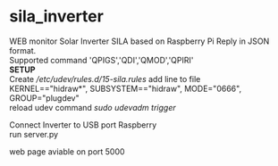 # sila_inverter
WEB monitor Solar Inverter SILA based on Raspberry Pi
Reply in JSON format.
<br>
Supported command 'QPIGS','QDI','QMOD','QPIRI'
<br>
<b>SETUP</b>
<br>
Create <i>/etc/udev/rules.d/15-sila.rules</i>
add line to file<br>
KERNEL=="hidraw*", SUBSYSTEM=="hidraw", MODE="0666", GROUP="plugdev"
<br>
reload udev command
<i>sudo udevadm trigger</i>

Connect Inverter to USB port Raspberry<br>
run server.py <br>

web page aviable on port 5000


